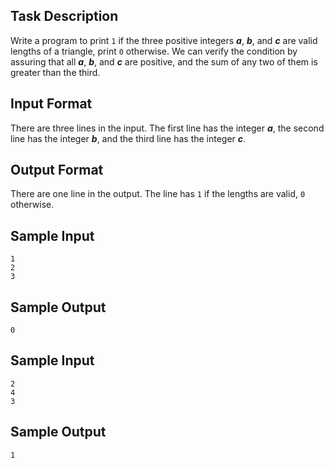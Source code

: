 ## Task Description ##

Write a program to print `1` if the three positive integers ___a___, ___b___, and ___c___ are valid lengths of a triangle, print `0` otherwise. We can verify the condition by assuring that all ___a___, ___b___, and ___c___ are positive, and the sum of any two of them is greater than the third.

## Input Format ##

There are three lines in the input. The first line has the integer ___a___, the second line has the integer ___b___, and the third line has the integer ___c___.

## Output Format ##

There are one line in the output. The line has `1` if the lengths are valid, `0` otherwise.

## Sample Input ##
```
1
2
3
```

## Sample Output ##
```
0
```

## Sample Input ##
```
2
4
3
```

## Sample Output ##
```
1
```